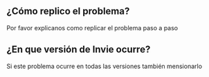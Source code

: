 ## ¿Cómo replico el problema?
Por favor explicanos como replicar el problema paso a paso

## ¿En que versión de Invie ocurre?
Si este problema ocurre en todas las versiones también mensionarlo
